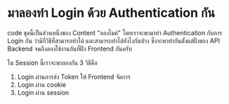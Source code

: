 # มาลองทำ Login ด้วย Authentication กัน

code ชุดนี้เป็นส่วนหนึ่งของ Content "ลองไมค์" โดยเราจะพามาทำ Authentication กับการ Login กัน ว่ามีกี่วิธีที่สามารถทำได้ และสามารถทำได้ยังไงกันบ้าง ซึ่งจะพาทำกันตั้งแต่ฝั่งของ API Backend จนถึงลองใช้งานกันที่ฝั่ง Frontend กันครับ

ใน Session นี้เราจะพาลองกัน 3 วิธีคือ
1. Login ผ่านการส่ง Token ให้ Frontend จัดการ
2. Login ผ่าน cookie
3. Login ผ่าน session
